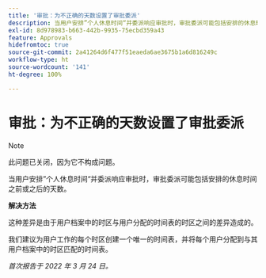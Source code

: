 ```yaml
---
title: '审批：为不正确的天数设置了审批委派'
description: 当用户安排”个人休息时间“并委派响应审批时，审批委派可能包括安排的休息时间之前或之后的天数。
exl-id: 8d978983-b663-442b-9935-75ecbd359a43
feature: Approvals
hidefromtoc: true
source-git-commit: 2a41264d6f477f51eaeda6ae3675b1a6d816249c
workflow-type: ht
source-wordcount: '141'
ht-degree: 100%

---
```


# 审批：为不正确的天数设置了审批委派

>[!NOTE]
>
>此问题已关闭，因为它不构成问题。

当用户安排”个人休息时间“并委派响应审批时，审批委派可能包括安排的休息时间之前或之后的天数。

**解决方法**

这种差异是由于用户档案中的时区与用户分配的时间表的时区之间的差异造成的。

我们建议为用户工作的每个时区创建一个唯一的时间表，并将每个用户分配到与其用户档案中的时区匹配的时间表。

_首次报告于 2022 年 3 月 24 日。_
